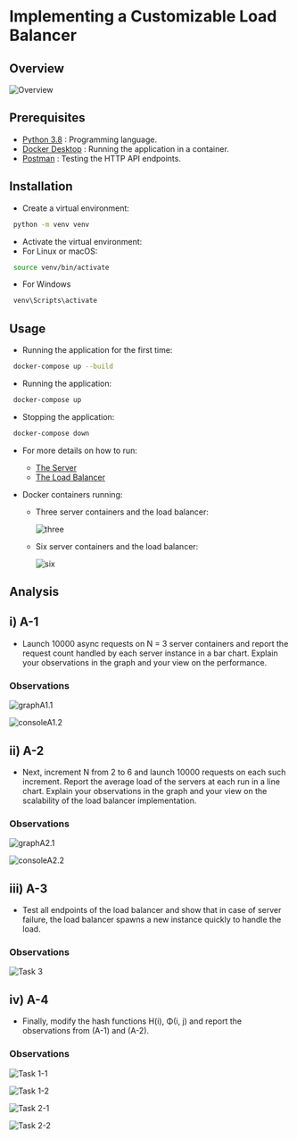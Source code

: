 # Implementing a Customizable Load Balancer

## Overview
![Overview](https://res.cloudinary.com/dkmblonw5/image/upload/f_auto,q_auto/v1/balancer/overview)

## Prerequisites

- [Python 3.8](https://www.python.org/downloads/release/python-380/) : Programming language.
- [Docker Desktop](https://www.docker.com/products/docker-desktop) : Running the application in a container.
- [Postman](https://www.postman.com/downloads/) : Testing the HTTP API endpoints.

## Installation
- Create a virtual environment:

```sh
 python -m venv venv
```

- Activate the virtual environment:
- For Linux or macOS:
```sh
 source venv/bin/activate
```
- For Windows
```sh
 venv\Scripts\activate
```

## Usage

- Running the application for the first time:

```sh
 docker-compose up --build
```

- Running the application:

```sh
 docker-compose up
```

- Stopping the application:

```sh
 docker-compose down
```

- For more details on how to run:

  - [The Server](./server/README.md)
  - [The Load Balancer](./load_balancer/README.md)
 
- Docker containers running:

  - Three server containers and the load balancer:
 
    ![three](https://res.cloudinary.com/dkmblonw5/image/upload/f_auto,q_auto/v1/balancer/docker-container3)
    
  - Six server containers and the load balancer:
  
    ![six](https://res.cloudinary.com/dkmblonw5/image/upload/f_auto,q_auto/v1/balancer/docker-containers)

## Analysis

## i) A-1

-  Launch 10000 async requests on N = 3 server containers and report the request count handled by each server instance
in a bar chart. Explain your observations in the graph and your view on the performance.

### Observations

![graphA1.1](https://res.cloudinary.com/dkmblonw5/image/upload/f_auto,q_auto/v1/balancer/balancerA-1-1)

![consoleA1.2](https://res.cloudinary.com/dkmblonw5/image/upload/f_auto,q_auto/v1/balancer/balancerA-1-2)

## ii) A-2

-  Next, increment N from 2 to 6 and launch 10000 requests on each such increment. Report the average load of the servers 
at each run in a line chart. Explain your observations in the graph and your view on the scalability of the load balancer
implementation.

### Observations

![graphA2.1](https://res.cloudinary.com/dkmblonw5/image/upload/f_auto,q_auto/v1/balancer/balancerA-2-1)

![consoleA2.2](https://res.cloudinary.com/dkmblonw5/image/upload/f_auto,q_auto/v1/balancer/balancerA-2-2)

## iii) A-3

-  Test all endpoints of the load balancer and show that in case of server failure, the load balancer spawns a new instance
quickly to handle the load.

### Observations

![Task 3](https://res.cloudinary.com/dkmblonw5/image/upload/f_auto,q_auto/v1/balancer/balancer-A-3)

## iv) A-4

-  Finally, modify the hash functions H(i), Φ(i, j) and report the observations from (A-1) and (A-2).

### Observations

![Task 1-1](https://res.cloudinary.com/dkmblonw5/image/upload/f_auto,q_auto/v1/balancer/balancer-A-4-1)

![Task 1-2](https://res.cloudinary.com/dkmblonw5/image/upload/f_auto,q_auto/v1/balancer/balancer-A-4-2)

![Task 2-1](https://res.cloudinary.com/dkmblonw5/image/upload/f_auto,q_auto/v1/balancer/balancer-A-4-2-1)

![Task 2-2](https://res.cloudinary.com/dkmblonw5/image/upload/f_auto,q_auto/v1/balancer/balancer-A-4-2-2)
